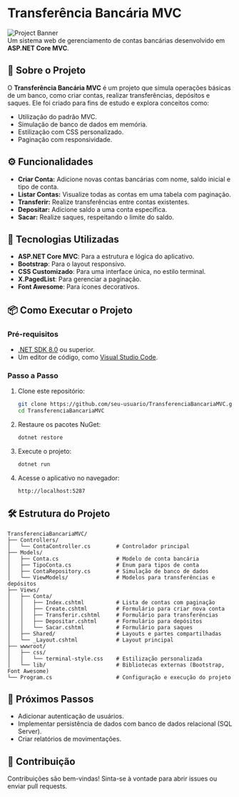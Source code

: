 # Transferência Bancária MVC

![Project Banner](https://img.shields.io/badge/Status-Em%20Desenvolvimento-brightgreen)  
Um sistema web de gerenciamento de contas bancárias desenvolvido em **ASP.NET Core MVC**.

## 📖 Sobre o Projeto
O **Transferência Bancária MVC** é um projeto que simula operações básicas de um banco, como criar contas, realizar transferências, depósitos e saques. Ele foi criado para fins de estudo e explora conceitos como:

- Utilização do padrão MVC.
- Simulação de banco de dados em memória.
- Estilização com CSS personalizado.
- Paginação com responsividade.

## ⚙️ Funcionalidades

- **Criar Conta:** Adicione novas contas bancárias com nome, saldo inicial e tipo de conta.
- **Listar Contas:** Visualize todas as contas em uma tabela com paginação.
- **Transferir:** Realize transferências entre contas existentes.
- **Depositar:** Adicione saldo a uma conta específica.
- **Sacar:** Realize saques, respeitando o limite do saldo.

## 🚀 Tecnologias Utilizadas

- **ASP.NET Core MVC**: Para a estrutura e lógica do aplicativo.
- **Bootstrap**: Para o layout responsivo.
- **CSS Customizado**: Para uma interface única, no estilo terminal.
- **X.PagedList**: Para gerenciar a paginação.
- **Font Awesome**: Para ícones decorativos.

## 📦 Como Executar o Projeto

### Pré-requisitos

- [.NET SDK 8.0](https://dotnet.microsoft.com/) ou superior.
- Um editor de código, como [Visual Studio Code](https://code.visualstudio.com/).

### Passo a Passo

1. Clone este repositório:
   ```bash
   git clone https://github.com/seu-usuario/TransferenciaBancariaMVC.git
   cd TransferenciaBancariaMVC
   ```

2. Restaure os pacotes NuGet:
   ```bash
   dotnet restore
   ```

3. Execute o projeto:
   ```bash
   dotnet run
   ```

4. Acesse o aplicativo no navegador:
   ```
   http://localhost:5287
   ```

## 🛠 Estrutura do Projeto

```
TransferenciaBancariaMVC/
├── Controllers/
│   └── ContaController.cs        # Controlador principal
├── Models/
│   ├── Conta.cs                  # Modelo de conta bancária
│   ├── TipoConta.cs              # Enum para tipos de conta
│   ├── ContaRepository.cs        # Simulação de banco de dados
│   └── ViewModels/               # Modelos para transferências e depósitos
├── Views/
│   ├── Conta/
│   │   ├── Index.cshtml          # Lista de contas com paginação
│   │   ├── Create.cshtml         # Formulário para criar nova conta
│   │   ├── Transferir.cshtml     # Formulário para transferências
│   │   ├── Depositar.cshtml      # Formulário para depósitos
│   │   └── Sacar.cshtml          # Formulário para saques
│   ├── Shared/                   # Layouts e partes compartilhadas
│   └── _Layout.cshtml            # Layout principal
├── wwwroot/
│   ├── css/
│   │   └── terminal-style.css    # Estilização personalizada
│   └── lib/                      # Bibliotecas externas (Bootstrap, Font Awesome)
└── Program.cs                    # Configuração e execução do projeto
```


## 🌟 Próximos Passos

- Adicionar autenticação de usuários.
- Implementar persistência de dados com banco de dados relacional (SQL Server).
- Criar relatórios de movimentações.

## 🤝 Contribuição

Contribuições são bem-vindas! Sinta-se à vontade para abrir issues ou enviar pull requests.
